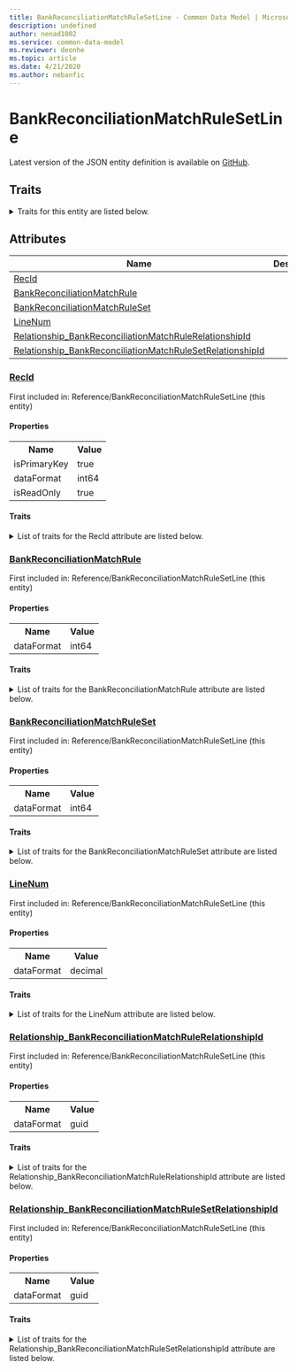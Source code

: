 ```yaml
---
title: BankReconciliationMatchRuleSetLine - Common Data Model | Microsoft Docs
description: undefined
author: nenad1002
ms.service: common-data-model
ms.reviewer: deonhe
ms.topic: article
ms.date: 4/21/2020
ms.author: nebanfic
---
```


# BankReconciliationMatchRuleSetLine

  
 Latest version of the JSON entity definition is available on <a href="https://github.com/Microsoft/CDM/tree/master/schemaDocuments/core/operationsCommon/Tables/Finance/Bank/Reference/BankReconciliationMatchRuleSetLine.cdm.json" target="_blank">GitHub</a>.  

## Traits

<details>
<summary>Traits for this entity are listed below.  
</summary>

**is.identifiedBy**  
  names a specifc identity attribute to use with an entity  <table><tr><th>Parameter</th><th>Value</th><th>Data type</th><th>Explanation</th></tr><tr><td>attribute</td><td>[BankReconciliationMatchRuleSetLine/(resolvedAttributes)/RecId](#RecId)</td><td>attribute</td><td></td></tr></table>

**is.CDM.entityVersion**  
  <table><tr><th>Parameter</th><th>Value</th><th>Data type</th><th>Explanation</th></tr><tr><td>versionNumber</td><td>"1.0.0"</td><td>string</td><td>semantic version number of the entity</td></tr></table>

**is.application.releaseVersion**  
  <table><tr><th>Parameter</th><th>Value</th><th>Data type</th><th>Explanation</th></tr><tr><td>releaseVersion</td><td>"10.0.13.0"</td><td>string</td><td>semantic version number of the application introducing this entity</td></tr></table>

</details>

## Attributes

|Name|Description|First Included in Instance|
|---|---|---|
|[RecId](#RecId)||<a href="BankReconciliationMatchRuleSetLine.md" target="_blank">Reference/BankReconciliationMatchRuleSetLine</a>|
|[BankReconciliationMatchRule](#BankReconciliationMatchRule)||<a href="BankReconciliationMatchRuleSetLine.md" target="_blank">Reference/BankReconciliationMatchRuleSetLine</a>|
|[BankReconciliationMatchRuleSet](#BankReconciliationMatchRuleSet)||<a href="BankReconciliationMatchRuleSetLine.md" target="_blank">Reference/BankReconciliationMatchRuleSetLine</a>|
|[LineNum](#LineNum)||<a href="BankReconciliationMatchRuleSetLine.md" target="_blank">Reference/BankReconciliationMatchRuleSetLine</a>|
|[Relationship_BankReconciliationMatchRuleRelationshipId](#Relationship_BankReconciliationMatchRuleRelationshipId)||<a href="BankReconciliationMatchRuleSetLine.md" target="_blank">Reference/BankReconciliationMatchRuleSetLine</a>|
|[Relationship_BankReconciliationMatchRuleSetRelationshipId](#Relationship_BankReconciliationMatchRuleSetRelationshipId)||<a href="BankReconciliationMatchRuleSetLine.md" target="_blank">Reference/BankReconciliationMatchRuleSetLine</a>|

### <a href=#RecId name="RecId">RecId</a>

First included in: Reference/BankReconciliationMatchRuleSetLine (this entity)  

#### Properties

<table><tr><th>Name</th><th>Value</th></tr><tr><td>isPrimaryKey</td><td>true</td></tr><tr><td>dataFormat</td><td>int64</td></tr><tr><td>isReadOnly</td><td>true</td></tr></table>

#### Traits

<details>
<summary>List of traits for the RecId attribute are listed below.</summary>

**is.dataFormat.integer**  
**is.dataFormat.big**  
**is.identifiedBy**  
names a specifc identity attribute to use with an entity  <table><tr><th>Parameter</th><th>Value</th><th>Data type</th><th>Explanation</th></tr><tr><td>attribute</td><td>[BankReconciliationMatchRuleSetLine/(resolvedAttributes)/RecId](#RecId)</td><td>attribute</td><td></td></tr></table>

**is.readOnly**  
**is.dataFormat.integer**  
**is.dataFormat.big**  
</details>

### <a href=#BankReconciliationMatchRule name="BankReconciliationMatchRule">BankReconciliationMatchRule</a>

First included in: Reference/BankReconciliationMatchRuleSetLine (this entity)  

#### Properties

<table><tr><th>Name</th><th>Value</th></tr><tr><td>dataFormat</td><td>int64</td></tr></table>

#### Traits

<details>
<summary>List of traits for the BankReconciliationMatchRule attribute are listed below.</summary>

**is.dataFormat.integer**  
**is.dataFormat.big**  
**is.dataFormat.integer**  
**is.dataFormat.big**  
</details>

### <a href=#BankReconciliationMatchRuleSet name="BankReconciliationMatchRuleSet">BankReconciliationMatchRuleSet</a>

First included in: Reference/BankReconciliationMatchRuleSetLine (this entity)  

#### Properties

<table><tr><th>Name</th><th>Value</th></tr><tr><td>dataFormat</td><td>int64</td></tr></table>

#### Traits

<details>
<summary>List of traits for the BankReconciliationMatchRuleSet attribute are listed below.</summary>

**is.dataFormat.integer**  
**is.dataFormat.big**  
**is.dataFormat.integer**  
**is.dataFormat.big**  
</details>

### <a href=#LineNum name="LineNum">LineNum</a>

First included in: Reference/BankReconciliationMatchRuleSetLine (this entity)  

#### Properties

<table><tr><th>Name</th><th>Value</th></tr><tr><td>dataFormat</td><td>decimal</td></tr></table>

#### Traits

<details>
<summary>List of traits for the LineNum attribute are listed below.</summary>

**is.dataFormat.numeric.shaped**  
for setting the exact precision and scale of numeric values  

**is.dataFormat.numeric.shaped**  
for setting the exact precision and scale of numeric values  

</details>

### <a href=#Relationship_BankReconciliationMatchRuleRelationshipId name="Relationship_BankReconciliationMatchRuleRelationshipId">Relationship_BankReconciliationMatchRuleRelationshipId</a>

First included in: Reference/BankReconciliationMatchRuleSetLine (this entity)  

#### Properties

<table><tr><th>Name</th><th>Value</th></tr><tr><td>dataFormat</td><td>guid</td></tr></table>

#### Traits

<details>
<summary>List of traits for the Relationship_BankReconciliationMatchRuleRelationshipId attribute are listed below.</summary>

**is.dataFormat.character**  
**is.dataFormat.big**  
**is.dataFormat.array**  
**is.dataFormat.guid**  
**means.identity.entityId**  
**is.linkedEntity.identifier**  
Marks the attribute(s) that hold foreign key references to a linked (used as an attribute) entity. This attribute is added to the resolved entity to enumerate the referenced entities.  <table><tr><th>Parameter</th><th>Value</th><th>Data type</th><th>Explanation</th></tr><tr><td>entityReferences</td><td><table><tr><th>entityReference</th><th>attributeReference</th></tr><tr><td><a href="BankReconciliationMatchRule.md" target="_blank">/core/operationsCommon/Tables/Finance/Bank/Reference/BankReconciliationMatchRule.cdm.json/BankReconciliationMatchRule</a></td><td><a href="BankReconciliationMatchRule.md#RecId" target="_blank">RecId</a></td></tr></table></td><td>entity</td><td>a reference to the constant entity holding the list of entity references</td></tr></table>

**is.dataFormat.guid**  
**is.dataFormat.character**  
**is.dataFormat.array**  
</details>

### <a href=#Relationship_BankReconciliationMatchRuleSetRelationshipId name="Relationship_BankReconciliationMatchRuleSetRelationshipId">Relationship_BankReconciliationMatchRuleSetRelationshipId</a>

First included in: Reference/BankReconciliationMatchRuleSetLine (this entity)  

#### Properties

<table><tr><th>Name</th><th>Value</th></tr><tr><td>dataFormat</td><td>guid</td></tr></table>

#### Traits

<details>
<summary>List of traits for the Relationship_BankReconciliationMatchRuleSetRelationshipId attribute are listed below.</summary>

**is.dataFormat.character**  
**is.dataFormat.big**  
**is.dataFormat.array**  
**is.dataFormat.guid**  
**means.identity.entityId**  
**is.linkedEntity.identifier**  
Marks the attribute(s) that hold foreign key references to a linked (used as an attribute) entity. This attribute is added to the resolved entity to enumerate the referenced entities.  <table><tr><th>Parameter</th><th>Value</th><th>Data type</th><th>Explanation</th></tr><tr><td>entityReferences</td><td><table><tr><th>entityReference</th><th>attributeReference</th></tr><tr><td><a href="BankReconciliationMatchRuleSet.md" target="_blank">/core/operationsCommon/Tables/Finance/Bank/Reference/BankReconciliationMatchRuleSet.cdm.json/BankReconciliationMatchRuleSet</a></td><td><a href="BankReconciliationMatchRuleSet.md#RecId" target="_blank">RecId</a></td></tr></table></td><td>entity</td><td>a reference to the constant entity holding the list of entity references</td></tr></table>

**is.dataFormat.guid**  
**is.dataFormat.character**  
**is.dataFormat.array**  
</details>
